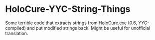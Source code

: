 # HoloCure-YYC-String-Things
Some terrible code that extracts strings from HoloCure.exe (0.6, YYC-compiled) and put modified strings back. Might be useful for unofficial translation.
